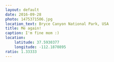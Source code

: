 ```yaml
---
layout: default
date: 2016-09-28
photo: 1475371506.jpg
location_text: Bryce Canyon National Park, USA
title: Me again!
caption: I'm fine mom :)
location:
    latitude: 37.5930377
    longitude: -112.1870895
ratio: 1.33333
---
```

